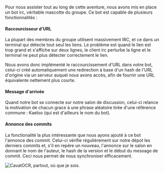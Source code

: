Pour nous assister tout au long de cette aventure, nous avons mis en place un
bot irc, véritable mascotte du groupe. Ce bot est capable de plusieurs
fonctionnalités :

#### Raccourcisseur d'URL

La plupart des membres du groupe utilisent massivement IRC, et ce dans un
terminal qui détecte tout seul les liens. Le problème est quand le lien est trop
grand et s'affiche sur deux lignes, le client irc perturbe la ligne et le
terminal ne peut plus détecter correctement le lien.

Nous avons donc implémenté le raccourcissement d'URL dans notre bot, celui-ci
créé automatiquement une redirection à base d'un hash de l'URL d'origine via un
serveur auquel nous avons accès, afin de fournir une URL équivalente nettement
plus courte.

#### Message d'arrivée

Quand notre bot se connecte sur notre salon de discussion, celui-ci relance la
motivation de chacun grace à une phrase aléatoire tirée d'une référence commune
: Kaeloo (qui est d'ailleurs le nom du bot).

#### Annonce des commits

La fonctionalité la plus intéressante que nous ayons ajouté à ce bot l'annonce
des commit. Celui-ci vérifie régulièrement sur notre dépot les derniers commits
et, s'il en repère un nouveau, l'annonce sur le salon en donnant le nom de
l'auteur, le hash de la version et le début du message de commit. Ceci nous
permet de nous synchroniser efficacement.

![CavatOCR, partout, où que je sois.](images/biatch7.jpg)
